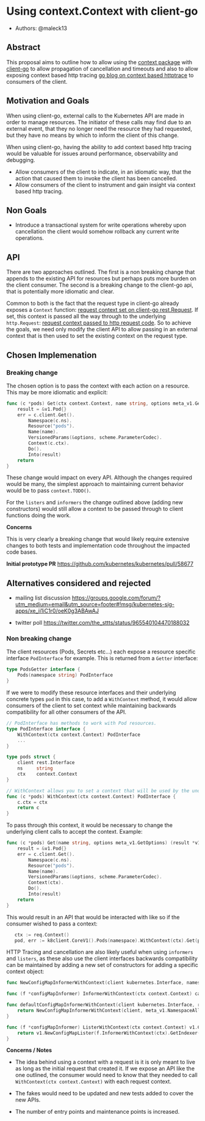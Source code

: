 # Using context.Context with client-go

* Authors: @maleck13

## Abstract

This proposal aims to outline how to allow using the [context package](https://golang.org/pkg/context/) with [client-go](https://github.com/kubernetes/client-go) to allow propagation of cancellation and timeouts 
and also to allow exposing context based http tracing [go blog on context based httptrace](https://blog.golang.org/http-tracing) to consumers of the client.

## Motivation and Goals

When using client-go, external calls to the Kubernetes API are made in order to manage resources. The initiator of these calls may find due to an external event, 
that they no longer need the resource they had requested, but they have no means by which to inform the client of this change. 

When using client-go, having the ability to add context based http tracing would be valuable for issues around performance, observability and debugging. 

- Allow consumers of the client to indicate, in an idiomatic way, that the action that caused them to invoke the client has been cancelled.
- Allow consumers of the client to instrument and gain insight via context based http tracing.

## Non Goals

- Introduce a transactional system for write operations whereby upon cancellation the client would somehow rollback any current write operations.

## API

There are two approaches outlined. The first is a non breaking change that appends to the existing API for resources but perhaps puts more burden on the client consumer. 
The second is a breaking change to the client-go api, that is potentially more idiomatic and clear.
 
Common to both is the fact that the request type in client-go  already exposes a ```Context```  function: [request context set on client-go rest.Request](https://github.com/kubernetes/client-go/blob/master/rest/request.go#L393). 
If set, this context is passed all the way through to the underlying ```http.Request```: [request context passed to http request code](https://github.com/kubernetes/client-go/blob/master/rest/request.go#L484). 
So to achieve the goals, we need only modify the client API to allow passing in an external context that is then used to set the existing context on the request type.

## Chosen Implemenation

### Breaking change

The chosen option is to pass the context with each action on a resource. This may be more idiomatic and explicit: 

```go 
func (c *pods) Get(ctx context.Context, name string, options meta_v1.GetOptions) (result *v1.Pod, err error) {
	result = &v1.Pod{}
	err = c.client.Get().
		Namespace(c.ns).
		Resource("pods").
		Name(name).
		VersionedParams(&options, scheme.ParameterCodec).
		Context(c.ctx).
		Do().
		Into(result)
	return
}
```

These change would impact on every API. Although the changes required would be many, the simplest approach to maintaining current behavior would be to pass ```context.TODO()```.

For the ```listers``` and ```informers``` the change outlined above (adding new constructors) would still allow a context to be passed through to client functions doing the work.

**Concerns**

This is very clearly a breaking change that would likely require extensive changes to both tests and implementation code throughout the impacted code bases.

**Initial prototype PR**
https://github.com/kubernetes/kubernetes/pull/58677


## Alternatives considered and rejected

- mailing list discussion https://groups.google.com/forum/?utm_medium=email&utm_source=footer#!msg/kubernetes-sig-apps/xe_ii1iC1r0/oeK0g3ABAwAJ

- twitter poll https://twitter.com/the_sttts/status/965540104470188032

### Non breaking change

The client resources (Pods, Secrets etc...) each expose a resource specific interface ```PodInterface``` for example. This is returned from a ```Getter``` interface:

```go
type PodsGetter interface {
	Pods(namespace string) PodInterface
}
``` 

If we were to modify these resource interfaces and their underlying concrete types ```pod``` in this case, to add a ```WithContext``` method, it would allow consumers of the client to set context while maintaining backwards compatibility for all other consumers of the API.

```go
// PodInterface has methods to work with Pod resources.
type PodInterface interface {
  	WithContext(ctx context.Context) PodInterface
    ...
}

type pods struct {
	client rest.Interface
	ns     string
	ctx    context.Context
}

// WithContext allows you to set a context that will be used by the underlying http request
func (c *pods) WithContext(ctx context.Context) PodInterface {
  	c.ctx = ctx
  	return c
}

```

To pass through this context, it would be necessary to change the underlying client calls to accept the context. Example:

```go 
func (c *pods) Get(name string, options meta_v1.GetOptions) (result *v1.Pod, err error) {
	result = &v1.Pod{}
	err = c.client.Get().
		Namespace(c.ns).
		Resource("pods").
		Name(name).
		VersionedParams(&options, scheme.ParameterCodec).
		Context(ctx).
		Do().
		Into(result)
	return
}
```

This would result in an API that would be interacted with like so if the consumer wished to pass a context:
```go  
   ctx := req.Context()
   pod, err := k8client.CoreV1().Pods(namespace).WithContext(ctx).Get(podName, ...)
```


HTTP Tracing and cancellation are also likely useful when using ```informers``` and ```listers```, as these also use the client interfaces backwards compatibility can be maintained by adding a new set of constructors for adding a
specific context object:

```go
func NewConfigMapInformerWithContext(client kubernetes.Interface, namespace string, resyncPeriod time.Duration, indexers cache.Indexers, ctx context.Context) cache.SharedIndexInformer {}

func (f *configMapInformer) InformerWithContext(ctx context.Context) cache.SharedIndexInformer {}

func defaultConfigMapInformerWithContext(client kubernetes.Interface, resyncPeriod time.Duration, ctx context.Context) cache.SharedIndexInformer {
	return NewConfigMapInformerWithContext(client, meta_v1.NamespaceAll, resyncPeriod, cache.Indexers{cache.NamespaceIndex: cache.MetaNamespaceIndexFunc},ctx)
}

func (f *configMapInformer) ListerWithContext(ctx context.Context) v1.ConfigMapLister {
	return v1.NewConfigMapLister(f.InformerWithContext(ctx).GetIndexer())
}
```

**Concerns / Notes**
- The idea behind using a context with a request is it is only meant to live as long as the initial request that created it. If we expose an API like the one outlined, the consumer would need to know that they needed to call
```WithContext(ctx context.Context)``` with each request context.

- The fakes would need to be updated and new tests added to cover the new APIs.

- The number of entry points and maintenance points is increased. 


